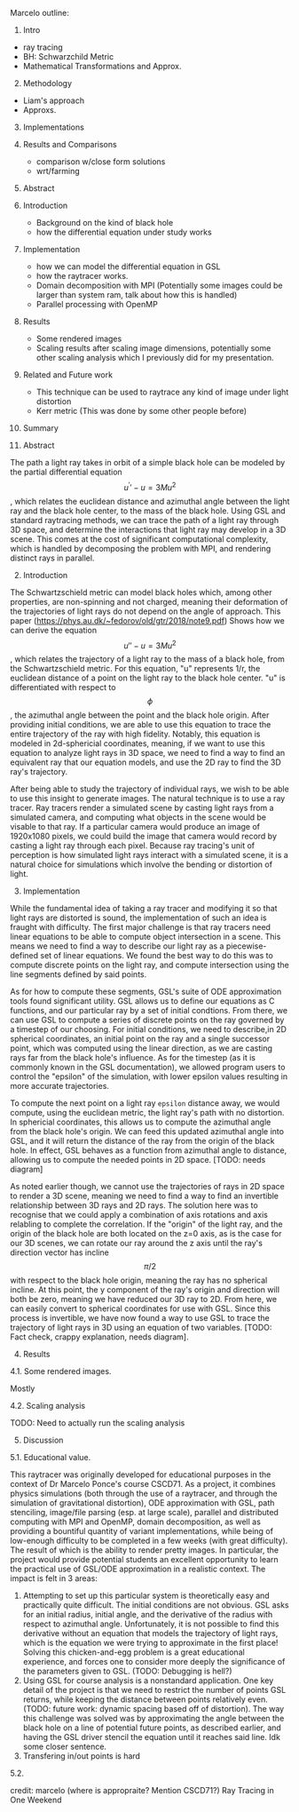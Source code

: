 Marcelo outline:

1. Intro
- ray tracing
- BH: Schwarzchild Metric
- Mathematical Transformations and Approx.

2. Methodology
- Liam's approach
- Approxs.

3. Implementations

4. Results and Comparisons
    - comparison w/close form solutions
    - wrt/farming 


1. Abstract
2. Introduction
     * Background on the kind of black hole
     * how the differential equation under study works
3. Implementation
     * how we can model the differential equation in GSL
     * how the raytracer works.
     * Domain decomposition with MPI (Potentially some images could be larger than system ram, talk about how this is handled)
     * Parallel processing with OpenMP
4. Results
     * Some rendered images
     * Scaling results after scaling image dimensions, potentially some other scaling analysis
       which I previously did for my presentation.
5. Related and Future work
     * This technique can be used to raytrace any kind of image under light distortion
     * Kerr metric (This was done by some other people before)
6. Summary

1. Abstract

The path a light ray takes in orbit of a simple black hole can be modeled by the partial differential equation
$$u^\prime\prime - u = 3Mu^2$$, which relates the euclidean distance and azimuthal angle between the light ray
and the black hole center, to the mass of the black hole. Using GSL and standard raytracing methods, we can trace
the path of a light ray through 3D space, and determine the interactions that light ray may develop in a 3D scene.
This comes at the cost of significant computational complexity, which is handled by decomposing the problem with
MPI, and rendering distinct rays in parallel.

2. Introduction

The Schwartzschield metric can model black holes which, among other properties, are non-spinning and not charged, 
meaning their deformation of the trajectories of light rays do not depend on the angle of approach. This paper
(https://phys.au.dk/~fedorov/old/gtr/2018/note9.pdf) Shows how we can derive the equation $$ u'' - u = 3Mu^2 $$, which
relates the trajectory of a light ray to the mass of a black hole, from the Schwartzschield metric. For this equation,
"u" represents 1/r, the euclidean distance of a point on the light ray to the black hole center. "u" is differentiated
with respect to $$ \phi $$, the azimuthal angle between the point and the black hole origin. After providing initial
conditions, we are able to use this equation to trace the entire trajectory of the ray with high fidelity. Notably, this
equation is modeled in 2d-sphericial coordinates, meaning, if we want to use this equation to analyze light rays in 3D
space, we need to find a way to find an equivalent ray that our equation models, and use the 2D ray to find the 3D ray's
trajectory.

After being able to study the trajectory of individual rays, we wish to be able to use this insight to generate images.
The natural technique is to use a ray tracer. Ray tracers render a simulated scene by casting light rays from a
simulated camera, and computing what objects in the scene would be visable to that ray. If a particular camera would
produce an image of 1920x1080 pixels, we could build the image that camera would record by casting a light ray through
each pixel. Because ray tracing's unit of perception is how simulated light rays interact with a simulated scene, it is
a natural choice for simulations which involve the bending or distortion of light.

3. Implementation

While the fundamental idea of taking a ray tracer and modifying it so that light rays are distorted is sound, the
implementation of such an idea is fraught with difficulty. The first major challenge is that ray tracers need linear
equations to be able to compute object intersection in a scene. This means we need to find a way to describe our light
ray as a piecewise-defined set of linear equations. We found the best way to do this was to compute discrete points on
the light ray, and compute intersection using the line segments defined by said points. 

As for how to compute these segments, GSL's suite of ODE approximation tools found significant utility. GSL allows us to
define our equations as C functions, and our particular ray by a set of initial condtions. From there, we can use GSL to
compute a series of discrete points on the ray governed by a timestep of our choosing. For initial conditions, we need
to describe,in 2D spherical coordinates, an initial point on the ray and a single successor point, which was computed
using the linear direction, as we are casting rays far from the black hole's influence. As for the timestep (as it is
commonly known in the GSL documentation), we allowed program users to control the "epsilon" of the simulation, with
lower epsilon values resulting in more accurate trajectories. 

To compute the next point on a light ray `epsilon` distance away, we would compute, using the euclidean metric, the light ray's path with no distortion. In sphericial coordinates, this allows us to compute the azimuthal angle from the black hole's origin. We can feed this updated azimuthal angle into GSL, and it will return the distance of the ray from the origin of the black hole. In effect, GSL behaves as a function from azimuthal angle to distance, allowing us to compute the needed points in 2D space.  [TODO: needs diagram]

As noted earlier though, we cannot use the trajectories of rays in 2D space to render a 3D scene, meaning we need to
find a way to find an invertible relationship between 3D rays and 2D rays. The solution here was to recognise that we
could apply a combination of axis rotations and axis relabling to complete the correlation. If the "origin" of the light
ray, and the origin of the black hole are both located on the z=0 axis, as is the case for our 3D scenes, we can rotate
our ray around the z axis until the ray's direction vector has incline $$ \pi / 2 $$ with respect to the black hole
origin, meaning the ray has no spherical incline. At this point, the y component of the ray's origin and direction will
both be zero, meaning we have reduced our 3D ray to 2D. From here, we can easily convert to spherical coordinates for
use with GSL. Since this process is invertible, we have now found a way to use GSL to trace the trajectory of light rays
in 3D using an equation of two variables. [TODO: Fact check, crappy explanation, needs diagram].

4. Results

4.1. Some rendered images.

Mostly 

4.2. Scaling analysis

TODO: Need to actually run the scaling analysis



5. Discussion

5.1. Educational value.

This raytracer was originally developed for educational purposes in the context of Dr Marcelo Ponce's course CSCD71. As
a project, it combines physics simulations (both through the use of a raytracer, and through the simulation of
gravitational distortion), ODE approximation with GSL, path stenciling, image/file parsing (esp. at large scale),
parallel and distributed computing with MPI and OpenMP, domain decomposition, as well as providing a bountiful quantity
of variant implementations, while being of low-enough difficulty to be completed in a few weeks (with great difficulty).
The result of which is the ability to render pretty images. In particular, the project would provide potential students
an excellent opportunity to learn the practical use of GSL/ODE approximation in a realistic context. The impact is felt
in 3 areas:

1. Attempting to set up this particular system is theoretically easy and practically quite difficult. The initial
   conditions are not obvious. GSL asks for an initial radius, initial angle, and the derivative of the radius with
   respect to azimuthal angle. Unfortunately, it is not possible to find this derivative without an equation that models
   the trajectory of light rays, which is the equation we were trying to approximate in the first place! Solving this
   chicken-and-egg problem is a great educational experience, and forces one to consider more deeply the significance
   of the parameters given to GSL. (TODO: Debugging is hell?)
2. Using GSL for course analysis is a nonstandard application. One key detail of the project is that we need to restrict
   the number of points GSL returns, while keeping the distance between points relatively even. (TODO: future work:
   dynamic spacing based off of distortion). The way this challenge was solved was by approximating the angle between
   the black hole on a line of potential future points, as described earlier, and having the GSL driver stencil the
   equation until it reaches said line. Idk some closer sentence.
3. Transfering in/out points is hard

5.2. 


credit:
marcelo (where is appropraite? Mention CSCD71?)
Ray Tracing in One Weekend
